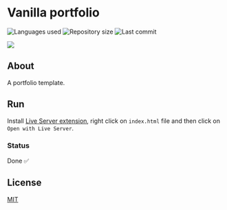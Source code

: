 # Vanilla portfolio

![Languages used](https://img.shields.io/github/languages/count/isadfrn/vanilla-portfolio?style=flat-square)
![Repository size](https://img.shields.io/github/repo-size/isadfrn/vanilla-portfolio?style=flat-square)
![Last commit](https://img.shields.io/github/last-commit/isadfrn/vanilla-portfolio?style=flat-square)

![](./assets//images/demo.gif)

## About

A portfolio template.

## Run

Install [Live Server extension](https://marketplace.visualstudio.com/items?itemName=ritwickdey.LiveServer), right click on `index.html` file and then click on `Open with Live Server`.

### Status

Done ✅

## License

[MIT](/LICENSE)
